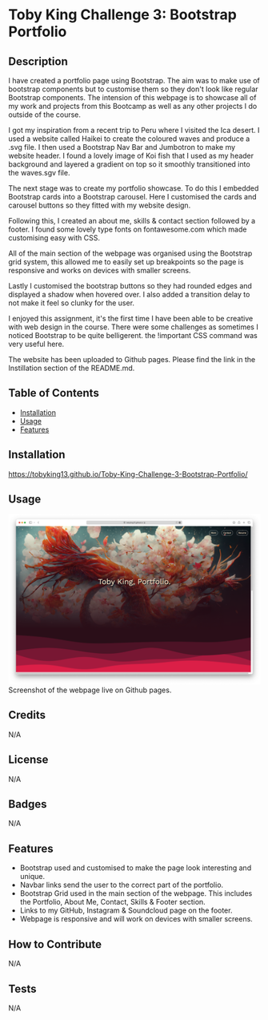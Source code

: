# Toby King Challenge 3: Bootstrap Portfolio

## Description

I have created a portfolio page using Bootstrap. The aim was to make use of bootstrap components but to customise them so they don't look like regular Bootstrap components. The intension of this webpage is to showcase all of my work and projects from this Bootcamp as well as any other projects I do outside of the course. 

I got my inspiration from a recent trip to Peru where I visited the Ica desert. I used a website called Haikei to create the coloured waves and produce a .svg file. I then used a Bootstrap Nav Bar and Jumbotron to make my website header. I found a lovely image of Koi fish that I used as my header background and layered a gradient on top so it smoothly transitioned into the waves.sgv file. 

The next stage was to create my portfolio showcase. To do this I embedded Bootstrap cards into a Bootstrap carousel. Here I customised the cards and carousel buttons so they fitted with my website design.

Following this, I created an about me, skills & contact section followed by a footer. I found some lovely type fonts on fontawesome.com which made customising easy with CSS. 

All of the main section of the webpage was organised using the Bootstrap grid system, this allowed me to easily set up breakpoints so the page is responsive and works on devices with smaller screens.

Lastly I customised the bootstrap buttons so they had rounded edges and displayed a shadow when hovered over. I also added a transition delay to not make it feel so clunky for the user.

I enjoyed this assignment, it's the first time I have been able to be creative with web design in the course. There were some challenges as sometimes I noticed Bootstrap to be quite belligerent. the !important CSS command was very useful here. 

The website has been uploaded to Github pages. Please find the link in the Instillation section of the README.md.

## Table of Contents

- [Installation](#installation)
- [Usage](#usage)
- [Features](#features)

## Installation

https://tobyking13.github.io/Toby-King-Challenge-3-Bootstrap-Portfolio/

## Usage

![Toby King Portfolio](Images/bootstrap-portfolio.png "Toby King Portfolio" )
Screenshot of the webpage live on Github pages.

## Credits

N/A

## License

N/A

## Badges

N/A

## Features

* Bootstrap used and customised to make the page look interesting and unique.
* Navbar links send the user to the correct part of the portfolio.
* Bootstrap Grid used in the main section of the webpage. This includes the Portfolio, About Me, Contact, Skills & Footer section.
* Links to my GitHub, Instagram & Soundcloud page on the footer. 
* Webpage is responsive and will work on devices with smaller screens.

## How to Contribute

N/A

## Tests

N/A